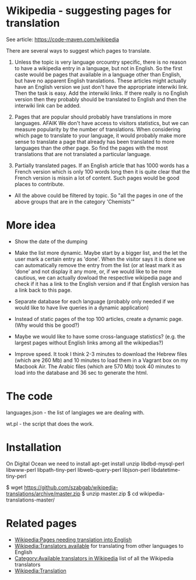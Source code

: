 Wikipedia - suggesting pages for translation
=============================================

See article: https://code-maven.com/wikipedia


There are several ways to suggest which pages to translate.

1. Unless the topic is very language orcountry specific, there is no reason to have a wikipedia
   entry in a language, but not in English. So the first caste would be
   pages that available in a language other than English, but have no apparent English translations.
   These articles might actually have an English version we just don't have the appropriate interwiki link.
   Then the task is easy. Add the interwiki links.
   If there really is no English version then they probably should be translated to English and then the
   interwiki link can be added.

2. Pages that are popular should probably have translations in more languages.
   AFAIK We don't have access to visitors statistics, but we can measure popularity by the number
   of translations. When considering which page to translate to your language, it would probably make more sense
   to translate a page that already has been translated to more languages than the other page.
   So find the pages with the most translations that are not translated a particular language.

3. Partially translated pages. If an English article that has 1000 words has a French version which is only 100 words
   long then it is quite clear that the French version is missin a lot of content. Such pages would be good places
   to contribute.

- All the above could be filtered by topic. So "all the pages in one of the above groups that are in the category 'Chemists'"



More idea
==========

* Show the date of the dumping

* Make  the list more dynamic. Maybe start by a bigger list, and the let the user mark a certain entry as 'done'.
When the visitor says it is done we can automatically remove the entry from the list (or at least mark it as 'done'
and not display it any more, or, if we would like to be more cautious, we can actually dowload the respective wikipedia
page and check if it has a link to the English version and if that English version has a link back to this page.


* Separate database for each language (probably only needed if we would like to have live queries in a dynamic application)
* Instead of static pages of the top 100 articles, create a dynamic page. (Why would this be good?)

* Maybe we would like to have some cross-language statistics? (e.g. the largest pages without English links among all the wikipedias?)

* Improve speed. It took I think 2-3 minutes to download the Hebrew files (which are 260 Mb) and 10 minutes to load them in a Vagrant box
  on my Macbook Air.
  The Arabic files (which are 570 Mb) took 40 minutes to load into the database and 36 sec to generate the html.


The code
==========

languages.json - the list of langiages we are dealing with.

wt.pl - the script that does the work.


Installation
============
On Digital Ocean we need to install
apt-get install unzip libdbd-mysql-perl libwww-perl libpath-tiny-perl libweb-query-perl libjson-perl libdatetime-tiny-perl


$ wget https://github.com/szabgab/wikipedia-translations/archive/master.zip
$ unzip master.zip
$ cd wikipedia-translations-master/


Related pages
===============
* [Wikipedia:Pages needing translation into English](https://en.wikipedia.org/wiki/Wikipedia:Pages_needing_translation_into_English)
* [Wikipedia:Translators available](https://en.wikipedia.org/wiki/Wikipedia:Translators_available) for translating from other languages to English
* [Category:Available translators in Wikipedia](https://en.wikipedia.org/wiki/Category:Available_translators_in_Wikipedia) list of all the Wikipedia translators
* [Wikipedia:Translation](https://en.wikipedia.org/wiki/Wikipedia:Translation)

